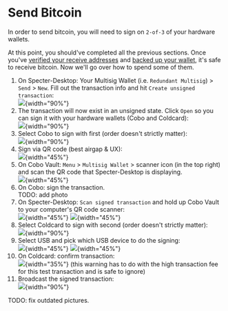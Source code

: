 # Send Bitcoin

In order to send bitcoin, you will need to sign on `2-of-3` of your hardware wallets.

At this point, you should've completed all the previous sections.
Once you've [verified your receive addresses](#verify-receive-address) and [backed up your wallet](#backup-wallet), it's safe to receive bitcoin.
Now we'll go over how to spend some of them.

1. On Specter-Desktop: Your Multisig Wallet (i.e. `Redundant Multisig`) > `Send` > `New`. Fill out the transaction info and hit `Create unsigned transaction`:  
	![](./assets/img/send-bitcoin-specter-create-skeleton.png){width="90%"} 
1. The transaction will now exist in an unsigned state.
	Click `Open` so you can sign it with your hardware wallets (Cobo and Coldcard):  
	![](./assets/img/send-bitcoin-specter-unsigned-skeleton.png){width="90%"}
1. Select Cobo to sign with first (order doesn't strictly matter):  
	![](./assets/img/send-bitcoin-specter-open-skeleton-cobo.png){width="90%"} 
1. Sign via QR code (best airgap & UX):  
	![](./assets/img/send-bitcoin-specter-sign-cobo.png){width="45%"}  
1. On Cobo Vault: `Menu` > `Multisig Wallet` > scanner icon (in the top right) and scan the QR code that Specter-Desktop is displaying.  
	![](./assets/img/send-bitcoin-cobo-scan-icon.jpg){width="45%"}
1. On Cobo: sign the transaction.  
	TODO: add photo  
1. On Specter-Desktop: `Scan signed transaction` and hold up Cobo Vault to your computer's QR code scanner:  
	![](./assets/img/send-bitcoin-specter-cobo-scan.jpg){width="45%"}
	![](./assets/img/send-bitcoin-specter-cobo-qr.jpeg){width="45%"}
1. Select Coldcard to sign with second (order doesn't strictly matter):  
	![](./assets/img/send-bitcoin-specter-open-skeleton-coldcard.png){width="90%"}
1. Select USB and pick which USB device to do the signing:  
	![](./assets/img/send-bitcoin-coldcard-sign-type.png){width="45%"}
	![](./assets/img/send-bitcoin-coldcard-sign-usb.png){width="45%"}
1. On Coldcard: confirm transaction:  
	![](./assets/img/send-bitcoin-coldcard-device-confirmation.jpeg){width="35%"}
	(this warning has to do with the high transaction fee for this test transaction and is safe to ignore)
1. Broadcast the signed transaction:  
	![](./assets/img/send-bitcoin-specter-broadcast.png){width="90%"}


TODO: fix outdated pictures.
